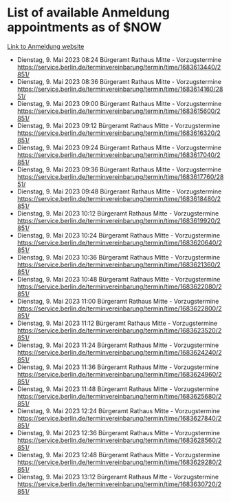 # List of available Anmeldung appointments as of $NOW
[Link to Anmeldung website](https://service.berlin.de/terminvereinbarung/termin/tag.php?termin=1&anliegen[]=120686&dienstleisterlist=122210,122217,327316,122219,327312,122227,327314,122231,327346,122243,327348,122254,122252,329742,122260,329745,122262,329748,122271,327278,122273,327274,122277,327276,330436,122280,327294,122282,327290,122284,327292,122291,327270,122285,327266,122286,327264,122296,327268,150230,329760,122297,327286,122294,327284,122312,329763,122314,329775,122304,327330,122311,327334,122309,327332,317869,122281,327352,122279,329772,122283,122276,327324,122274,327326,122267,329766,122246,327318,122251,327320,122257,327322,122208,327298,122226,327300&herkunft=http%3A%2F%2Fservice.berlin.de%2Fdienstleistung%2F120686%2F)
- Dienstag, 9. Mai 2023 08:24 Bürgeramt Rathaus Mitte - Vorzugstermine https://service.berlin.de/terminvereinbarung/termin/time/1683613440/2851/
- Dienstag, 9. Mai 2023 08:36 Bürgeramt Rathaus Mitte - Vorzugstermine https://service.berlin.de/terminvereinbarung/termin/time/1683614160/2851/
- Dienstag, 9. Mai 2023 09:00 Bürgeramt Rathaus Mitte - Vorzugstermine https://service.berlin.de/terminvereinbarung/termin/time/1683615600/2851/
- Dienstag, 9. Mai 2023 09:12 Bürgeramt Rathaus Mitte - Vorzugstermine https://service.berlin.de/terminvereinbarung/termin/time/1683616320/2851/
- Dienstag, 9. Mai 2023 09:24 Bürgeramt Rathaus Mitte - Vorzugstermine https://service.berlin.de/terminvereinbarung/termin/time/1683617040/2851/
- Dienstag, 9. Mai 2023 09:36 Bürgeramt Rathaus Mitte - Vorzugstermine https://service.berlin.de/terminvereinbarung/termin/time/1683617760/2851/
- Dienstag, 9. Mai 2023 09:48 Bürgeramt Rathaus Mitte - Vorzugstermine https://service.berlin.de/terminvereinbarung/termin/time/1683618480/2851/
- Dienstag, 9. Mai 2023 10:12 Bürgeramt Rathaus Mitte - Vorzugstermine https://service.berlin.de/terminvereinbarung/termin/time/1683619920/2851/
- Dienstag, 9. Mai 2023 10:24 Bürgeramt Rathaus Mitte - Vorzugstermine https://service.berlin.de/terminvereinbarung/termin/time/1683620640/2851/
- Dienstag, 9. Mai 2023 10:36 Bürgeramt Rathaus Mitte - Vorzugstermine https://service.berlin.de/terminvereinbarung/termin/time/1683621360/2851/
- Dienstag, 9. Mai 2023 10:48 Bürgeramt Rathaus Mitte - Vorzugstermine https://service.berlin.de/terminvereinbarung/termin/time/1683622080/2851/
- Dienstag, 9. Mai 2023 11:00 Bürgeramt Rathaus Mitte - Vorzugstermine https://service.berlin.de/terminvereinbarung/termin/time/1683622800/2851/
- Dienstag, 9. Mai 2023 11:12 Bürgeramt Rathaus Mitte - Vorzugstermine https://service.berlin.de/terminvereinbarung/termin/time/1683623520/2851/
- Dienstag, 9. Mai 2023 11:24 Bürgeramt Rathaus Mitte - Vorzugstermine https://service.berlin.de/terminvereinbarung/termin/time/1683624240/2851/
- Dienstag, 9. Mai 2023 11:36 Bürgeramt Rathaus Mitte - Vorzugstermine https://service.berlin.de/terminvereinbarung/termin/time/1683624960/2851/
- Dienstag, 9. Mai 2023 11:48 Bürgeramt Rathaus Mitte - Vorzugstermine https://service.berlin.de/terminvereinbarung/termin/time/1683625680/2851/
- Dienstag, 9. Mai 2023 12:24 Bürgeramt Rathaus Mitte - Vorzugstermine https://service.berlin.de/terminvereinbarung/termin/time/1683627840/2851/
- Dienstag, 9. Mai 2023 12:36 Bürgeramt Rathaus Mitte - Vorzugstermine https://service.berlin.de/terminvereinbarung/termin/time/1683628560/2851/
- Dienstag, 9. Mai 2023 12:48 Bürgeramt Rathaus Mitte - Vorzugstermine https://service.berlin.de/terminvereinbarung/termin/time/1683629280/2851/
- Dienstag, 9. Mai 2023 13:12 Bürgeramt Rathaus Mitte - Vorzugstermine https://service.berlin.de/terminvereinbarung/termin/time/1683630720/2851/
